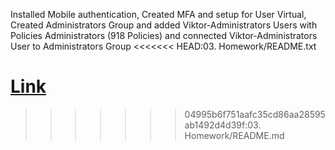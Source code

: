 Installed Mobile authentication, Created MFA and setup for User Virtual, Created Administrators Group and added Viktor-Administrators Users with Policies Administrators (918 Policies) and connected Viktor-Administrators User to Administrators Group
<<<<<<< HEAD:03. Homework/README.txt

# <a href="../C:\Users\vices\Desktop\Viktor Folder\02. IW Conect - AWS Cloud Mentorship\IW Connect - AWS Cloud Homeworks\AWS-Cloud-Homeworks-\03. Homework">Link</a>

> > > > > > > 04995b6f751aafc35cd86aa28595ab1492d4d39f:03. Homework/README.md
